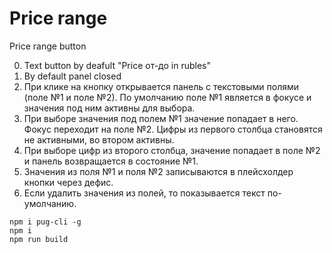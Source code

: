 # Price range
Price range button

0. Text button by deafult "Price от-до in rubles"
1. By default panel closed
2. При клике на кнопку открывается панель с текстовыми полями (поле №1 и поле №2). По умолчанию поле №1 является в фокусе и значения под ним активны для выбора.
3. При выборе значения под полем №1 значение попадает в него. Фокус переходит на поле №2. Цифры из первого столбца становятся не активными, во втором активны.
4. При выборе цифр из второго столбца, значение попадает в поле №2 и панель возвращается в состояние №1.
5. Значения из поля №1 и поля №2 записываются в плейсхолдер кнопки через дефис.
6. Если удалить значения из полей, то показывается текст по-умолчанию.

```
npm i pug-cli -g
npm i
npm run build
```
